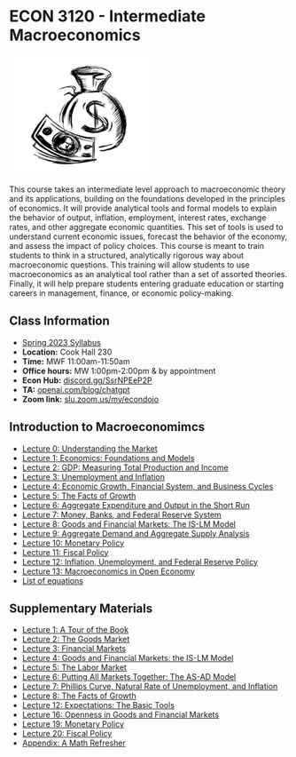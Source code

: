 # ECON 3120 - Intermediate Macroeconomics

<img src="e3120.jpg" alt="awww" width="50%" height="50%">

This course takes an intermediate level approach to macroeconomic theory and its applications, building on the foundations developed in the principles of economics. It will provide analytical tools and formal models to explain the behavior of output, inflation, employment, interest rates, exchange rates, and other aggregate economic quantities. This set of tools is used to understand current economic issues, forecast the behavior of the economy, and assess the impact of policy choices. This course is meant to train students to think in a structured, analytically rigorous way about macroeconomic questions. This training will allow students to use macroeconomics as an analytical tool rather than a set of assorted theories. Finally, it will help prepare students entering graduate education or starting careers in management, finance, or economic policy-making.

## Class Information

* [Spring 2023 Syllabus](/pdf/E3120syllabus.pdf)
* **Location:** Cook Hall 230
* **Time:** MWF 11:00am-11:50am
* **Office hours:** MW 1:00pm-2:00pm & by appointment
* **Econ Hub:** [discord.gg/SsrNPEeP2P](https://discord.gg/SsrNPEeP2P)
* **TA:** [openai.com/blog/chatgpt](https://openai.com/blog/chatgpt)
* **Zoom link:** [slu.zoom.us/my/econdojo](https://slu.zoom.us/my/econdojo)

## Introduction to Macroeconomimcs

* [Lecture 0: Understanding the Market](/pdf/E3120Slides0.pdf)
* [Lecture 1: Economics: Foundations and Models](/pdf/E3120Slides1.pdf)
* [Lecture 2: GDP: Measuring Total Production and Income](/pdf/E3120Slides2.pdf)
* [Lecture 3: Unemployment and Inflation](/pdf/E3120Slides3.pdf)
* [Lecture 4: Economic Growth, Financial System, and Business Cycles](/pdf/E3120Slides4.pdf)
* [Lecture 5: The Facts of Growth](/pdf/E3120Slides5.pdf)
* [Lecture 6: Aggregate Expenditure and Output in the Short Run](/pdf/E3120Slides6.pdf)
* [Lecture 7: Money, Banks, and Federal Reserve System](/pdf/E3120Slides7.pdf)
* [Lecture 8: Goods and Financial Markets: The IS-LM Model](/pdf/E3120Slides8.pdf)
* [Lecture 9: Aggregate Demand and Aggregate Supply Analysis](/pdf/E3120Slides9.pdf)
* [Lecture 10: Monetary Policy](/pdf/E3120Slides10.pdf)
* [Lecture 11: Fiscal Policy](/pdf/E3120Slides11.pdf)
* [Lecture 12: Inflation, Unemployment, and Federal Reserve Policy](/pdf/E3120Slides12.pdf)
* [Lecture 13: Macroeconomics in Open Economy](/pdf/E3120Slides13.pdf)
* [List of equations](/pdf/Equations.pdf)

## Supplementary Materials

* [Lecture 1: A Tour of the Book](/pdf/E3120lec1.pdf)
* [Lecture 2: The Goods Market](/pdf/E3120lec2.pdf)
* [Lecture 3: Financial Markets](/pdf/E3120lec3.pdf)
* [Lecture 4: Goods and Financial Markets: the IS-LM Model](/pdf/E3120lec4.pdf)
* [Lecture 5: The Labor Market](/pdf/E3120lec5.pdf)
* [Lecture 6: Putting All Markets Together: The AS-AD Model](/pdf/E3120lec6.pdf)
* [Lecture 7: Phillips Curve, Natural Rate of Unemployment, and Inflation](/pdf/E3120lec7.pdf)
* [Lecture 8: The Facts of Growth](/pdf/E3120lec8.pdf)
* [Lecture 12: Expectations: The Basic Tools](/pdf/E3120lec12.pdf)
* [Lecture 16: Openness in Goods and Financial Markets](/pdf/E3120lec16.pdf)
* [Lecture 19: Monetary Policy](/pdf/E3120lec19.pdf)
* [Lecture 20: Fiscal Policy](/pdf/E3120lec20.pdf)
* [Appendix: A Math Refresher](/pdf/E3120app.pdf)
